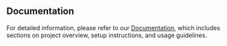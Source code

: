 ## Documentation

For detailed information, please refer to our [Documentation](https://amine-guesmi.gitbook.io/amine_guesmi/), which includes sections on project overview, setup instructions, and usage guidelines.